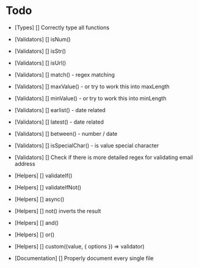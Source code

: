 # Todo

- [Types] [] Correctly type all functions
- [Validators] [] isNum()
- [Validators] [] isStr()
- [Validators] [] isUrl()
- [Validators] [] match() - regex matching
- [Validators] [] maxValue() - or try to work this into maxLength
- [Validators] [] minValue() - or try to work this into minLength
- [Validators] [] earlist() - date related
- [Validators] [] latest() - date related
- [Validators] [] between() - number / date
- [Validators] [] isSpecialChar() - is value special character

- [Validators] [] Check if there is more detailed regex for validating email address
- [Helpers] [] validateIf()
- [Helpers] [] validateIfNot()
- [Helpers] [] async()
- [Helpers] [] not() inverts the result
- [Helpers] [] and()
- [Helpers] [] or()
- [Helpers] [] custom((value, { options }) => validator)

- [Documentation] [] Properly document every single file
